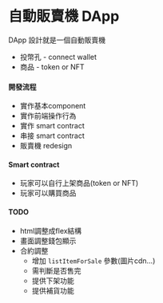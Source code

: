 # 自動販賣機 DApp

DApp 設計就是一個自動販賣機

- 投幣孔 - connect wallet
- 商品 - token or NFT

#### 開發流程

- 實作基本component
- 實作前端操作行為
- 實作 smart contract
- 串接 smart contract
- 販賣機 redesign


#### Smart contract

- 玩家可以自行上架商品(token or NFT)
- 玩家可以購買商品

#### TODO

* html調整成flex結構
* 畫面調整錢包顯示
* 合約調整
  - 增加 `listItemForSale` 參數(圖片cdn...)
  - 需判斷是否售完
  - 提供下架功能
  - 提供補貨功能
